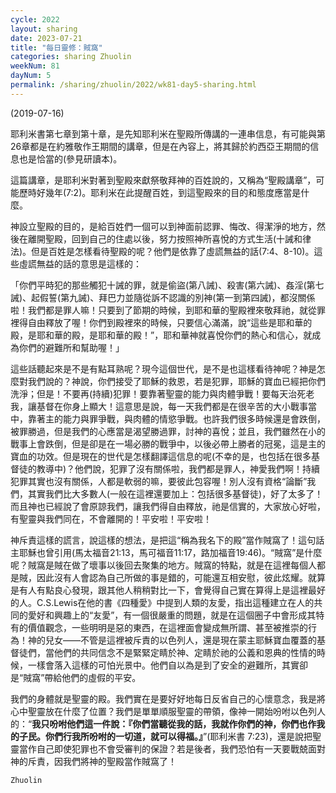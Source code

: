 ```yaml
---
cycle: 2022
layout: sharing
date: 2023-07-21
title: "每日靈修：賊窩"
categories: sharing Zhuolin
weekNum: 81
dayNum: 5
permalink: /sharing/zhuolin/2022/wk81-day5-sharing.html
---
```

(2019-07-16)

耶利米書第七章到第十章，是先知耶利米在聖殿所傳講的一連串信息，有可能與第26章都是在約雅敬作王期間的講章，但是在內容上，將其歸於約西亞王期間的信息也是恰當的(參見研讀本)。  

這篇講章，是耶利米對著到聖殿來獻祭敬拜神的百姓說的，又稱為“聖殿講章”，可能歷時好幾年(7:2)。耶利米在此提醒百姓，到這聖殿來的目的和態度應當是什麼。  

神設立聖殿的目的，是給百姓們一個可以到神面前認罪、悔改、得潔淨的地方，然後在離開聖殿，回到自己的住處以後，努力按照神所喜悅的方式生活(十誡和律法)。但是百姓是怎樣看待聖殿的呢？他們是依靠了虛謊無益的話(7:4、8-10)。這些虛謊無益的話的意思是這樣的：  

「你們平時犯的那些觸犯十誡的罪，就是偷盜(第八誡)、殺害(第六誡)、姦淫(第七誡)、起假誓(第九誡)、拜巴力並隨從訴不認識的別神(第一到第四誡)，都沒關係啦！我們都是罪人嘛！只要到了節期的時候，到耶和華的聖殿裡來敬拜祂，就從罪裡得自由釋放了喔！你們到殿裡來的時候，只要信心滿滿，說“這些是耶和華的殿，是耶和華的殿，是耶和華的殿！”，耶和華神就喜悅你們的熱心和信心，就成為你們的避難所和幫助喔！」  

這些話聽起來是不是有點耳熟呢？現今這個世代，是不是也這樣看待神呢？神是怎麼對我們說的？神說，你們接受了耶穌的救恩，若是犯罪，耶穌的寶血已經把你們洗淨；但是！不要再(持續)犯罪！要靠著聖靈的能力與肉體爭戰！要每天治死老我，讓基督在你身上顯大！這意思是說，每一天我們都是在很辛苦的大小戰事當中，靠著主的能力與罪爭戰，與肉體的情慾爭戰。也許我們很多時候還是會跌倒，被罪勝過，但是我們的心應當是渴望勝過罪，討神的喜悅；並且，我們雖然在小的戰事上會跌倒，但是卻是在一場必勝的戰爭中，以後必帶上勝者的冠冕，這是主的寶血的功效。但是現在的世代是怎樣翻譯這信息的呢(不幸的是，也包括在很多基督徒的教導中)？他們說，犯罪了沒有關係啦，我們都是罪人，神愛我們啊！持續犯罪其實也沒有關係，人都是軟弱的嘛，要彼此包容喔！別人沒有資格“論斷”我們，其實我們比大多數人(一般在這裡還要加上：包括很多基督徒)，好了太多了！而且神也已經說了會原諒我們，讓我們得自由釋放，祂是信實的，大家放心好啦，有聖靈與我們同在，不會離開的！平安啦！平安啦！  

神斥責這樣的謊言，說這樣的想法，是把這“稱為我名下的殿”當作賊窩了！這句話主耶穌也曾引用(馬太福音21:13，馬可福音11:17，路加福音19:46)。“賊窩”是什麼呢？賊窩是賊在做了壞事以後回去聚集的地方。賊窩的特點，就是在這裡每個人都是賊，因此沒有人會認為自己所做的事是錯的，可能還互相安慰，彼此炫耀。就算是有人有點良心發現，跟其他人稍稍對比一下，會覺得自己實在算得上是這裡最好的人。C.S.Lewis在他的書《四種愛》中提到人類的友愛，指出這種建立在人的共同的愛好和興趣上的“友愛”，有一個很嚴重的問題，就是在這個圈子中會形成其特有的價值觀念，一些明明是惡的東西，在這裡面會變成無所謂、甚至被推崇的行為！神的兒女——不管是這裡被斥責的以色列人，還是現在蒙主耶穌寶血覆蓋的基督徒們，當他們的共同信念不是緊緊定睛於神、定睛於祂的公義和恩典的性情的時候，一樣會落入這樣的可怕光景中。他們自以為是到了安全的避難所，其實卻是“賊窩”帶給他們的虛假的平安。  

我們的身體就是聖靈的殿。我們實在是要好好地每日反省自己的心懷意念，我是將心中聖靈放在什麼了位置？我們是單單順服聖靈的帶領，像神一開始吩咐以色列人的：“**我只吩咐他們這一件說：『你們當聽從我的話，我就作你們的神，你們也作我的子民。你們行我所吩咐的一切道，就可以得福。』**”(耶利米書 7:23)，還是說把聖靈當作自己即使犯罪也不會受審判的保證？若是後者，我們恐怕有一天要戰兢面對神的斥責，因我們將神的聖殿當作賊窩了！  

`Zhuolin`  
